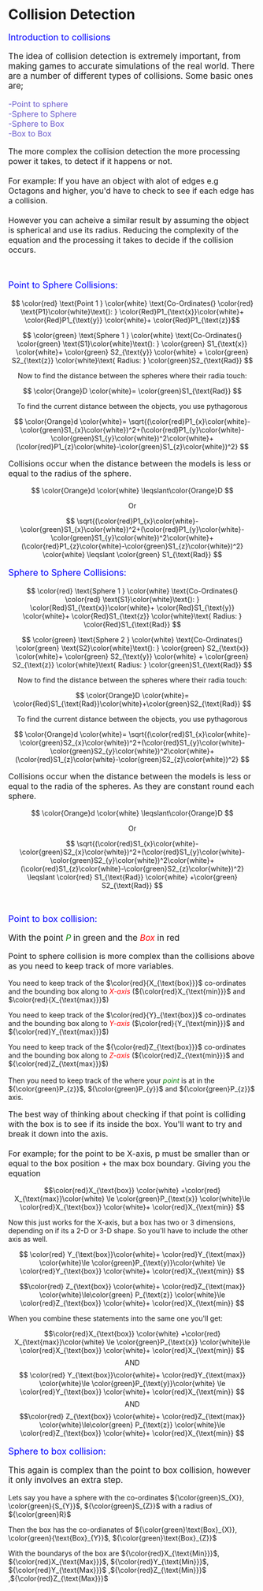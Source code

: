 # Collision Detection

<script defer>
    // for Anki 2.1
    MathJax.Hub.Config({ TeX: { extensions: ["color.js"] }});
</script>
<script type="text/x-mathjax-config">
    MathJax.Hub.processSectionDelay = 0;
    MathJax.Hub.Config({
        TeX: { extensions: ["color.js"] },
        messageStyle: 'none',
        showProcessingMessages: false,
        tex2jax: {
            inlineMath: [ ['$','$'], ['\\(','\\)'] ],
            displayMath: [ ['$$','$$'], ['\\[','\\]'] ],
            processEscapes: true
        }
        });
</script>
<script type="text/javascript">
    (function () {
        if (typeof MathJax === "undefined") {
            var script = document.createElement('script');
            script.type = 'text/javascript';
            script.src = 'https://cdnjs.cloudflare.com/ajax/libs/mathjax/2.7.1/MathJax.js?config=TeX-MML-AM_CHTML';
            document.body.appendChild(script);
        }
    })();
</script>

<p style="font-size:18px;color:blue">
    Introduction to collisions
</p>

<p style="font-size:17px">
The idea of collision detection is extremely important, from making games to accurate simulations of the real world. There are a number of different types of collisions. Some basic ones are;
 </p>

<p style="font-size:16px;color:slateblue">
    -Point to sphere<br>
    -Sphere to Sphere<br>
    -Sphere to Box<br>
    -Box to Box
</p>

<p style="font-size:16px">
    The more complex the collision detection the more processing power it takes, to detect if it happens or not.
    <br><br>
    For example: If you have an object with alot of edges e.g Octagons  and higher, you'd have to check to see if each edge has a collision.<br><br> 
    However you can acheive a similar result by assuming the object is spherical and use its radius. Reducing the complexity of the equation and the processing it takes to decide if the collision occurs.
</p>
<br>
<p style="font-size:18px;color:Blue">
    Point to Sphere Collisions:
</p>

$$ \color{red} \text{Point 1 } \color{white} \text{Co-Ordinates(} \color{red} \text{P1}\color{white}\text{): }  \color{Red}P1_{\text{x}}\color{white}+ \color{Red}P1_{\text{y}} \color{white}+ \color{Red}P1_{\text{z}}$$

$$ 
    \color{green} \text{Sphere 1 } \color{white} \text{Co-Ordinates(} \color{green} \text{S1}\color{white}\text{): } 
    \color{green} S1_{\text{x}} \color{white}+ \color{green} S2_{\text{y}} \color{white} + \color{green} S2_{\text{z}} \color{white}\text{ Radius: } \color{green}S2_{\text{Rad}}
$$

$$ 
    \text{Now to find the distance between the spheres where their radia touch:}
 $$

$$ 
    \color{Orange}D \color{white}= \color{green}S1_{\text{Rad}}
$$

$$ 
    \text{To find the current distance between the objects, you use pythagorous}
 $$

 $$ 
    \color{Orange}d \color{white}= \sqrt{(\color{red}P1_{x}\color{white}-\color{green}S1_{x}\color{white})^2+(\color{red}P1_{y}\color{white}-\color{green}S1_{y}\color{white})^2\color{white}+(\color{red}P1_{z}\color{white}-\color{green}S1_{z}\color{white})^2}
$$

<p style="font-size:16px ">
    Collisions occur when the distance between the models is less or equal to the radius of the sphere.
</p>

$$ 
    \color{Orange}d \color{white} \leqslant\color{Orange}D
$$

$$
    \text{Or}
$$

$$ 
    \sqrt{(\color{red}P1_{x}\color{white}-\color{green}S1_{x}\color{white})^2+(\color{red}P1_{y}\color{white}-\color{green}S1_{y}\color{white})^2\color{white}+(\color{red}P1_{z}\color{white}-\color{green}S1_{z}\color{white})^2} \color{white} \leqslant \color{green} S1_{\text{Rad}}
$$


<p style="font-size:18px;color:Blue">
    Sphere to Sphere Collisions:
</p>

$$ 
    \color{red} \text{Sphere 1 } \color{white} \text{Co-Ordinates(} \color{red} \text{S1}\color{white}\text{): }  \color{Red}S1_{\text{x}}\color{white}+ \color{Red}S1_{\text{y}} \color{white}+ \color{Red}S1_{\text{z}} \color{white}\text{ Radius: } \color{Red}S1_{\text{Rad}}
$$

$$ 
    \color{green} \text{Sphere 2 } \color{white} \text{Co-Ordinates(} \color{green} \text{S2}\color{white}\text{): } 
    \color{green} S2_{\text{x}} \color{white}+ \color{green} S2_{\text{y}} \color{white} + \color{green} S2_{\text{z}} \color{white}\text{ Radius: } \color{green}S1_{\text{Rad}}
$$

$$ 
    \text{Now to find the distance between the spheres where their radia touch:} 
$$

$$ 
    \color{Orange}D \color{white}= \color{Red}S1_{\text{Rad}}\color{white}+\color{green}S2_{\text{Rad}}
$$

$$ 
    \text{To find the current distance between the objects, you use pythagorous}
 $$

 $$ 
    \color{Orange}d \color{white}= \sqrt{(\color{red}S1_{x}\color{white}-\color{green}S2_{x}\color{white})^2+(\color{red}S1_{y}\color{white}-\color{green}S2_{y}\color{white})^2\color{white}+(\color{red}S1_{z}\color{white}-\color{green}S2_{z}\color{white})^2}
$$

<p style="font-size:16px ">
    Collisions occur when the distance between the models is less or equal to the radia of the spheres. As they are constant round each sphere.
</p>

$$ 
    \color{Orange}d \color{white} \leqslant\color{Orange}D
$$

$$
    \text{Or}
$$

$$ 
    \sqrt{(\color{red}S1_{x}\color{white}-\color{green}S2_{x}\color{white})^2+(\color{red}S1_{y}\color{white}-\color{green}S2_{y}\color{white})^2\color{white}+(\color{red}S1_{z}\color{white}-\color{green}S2_{z}\color{white})^2} \leqslant \color{red} S1_{\text{Rad}} \color{white} +\color{green} S2_{\text{Rad}} 
$$

<br>

<p style="font-size:18px;color:Blue">
    Point to box collision:
</p>

<p style="font-size:17px">
With the point <em style="color:green"> P</em> in green and the <em  style="color:red"> Box</em> in red </[]>

<p style="font-size:16px">
Point to sphere collision is more complex than the collisions above as you need to keep track of more variables. <br>

You need to keep track of the $\color{red}{X_{\text{box}}}$ co-ordinates and the bounding box along to <em style="color:red">X-axis</em> (${\color{red}X_{\text{min}}}$ and $\color{red}{X_{\text{max}}}$)<br> 

You need to keep track of the $\color{red}{Y}_{\text{box}}$ co-ordinates and the bounding box along to <em style="color:red">Y-axis</em> ($\color{red}{Y_{\text{min}}}$ and ${\color{red}Y_{\text{max}}}$)<br> 

You need to keep track of the ${\color{red}Z_{\text{box}}}$ co-ordinates and the bounding box along to <em style="color:red">Z-axis</em> (${\color{red}Z_{\text{min}}}$ and ${\color{red}Z_{\text{max}}}$)<br> <br>
Then you need to keep track of the where your <em style="color:green">point</em> is at in the ${\color{green}P_{z}}$, ${\color{green}P_{y}}$ and ${\color{green}P_{z}}$ axis.
</p>

<p style="font-size:16px">
The best way of thinking about checking if that point is colliding with the box is to see if its inside the box. You'll want to try and break it  down into the axis. <br><br>
For example; for the point to be X-axis, p must be smaller than or equal to  the box position + the max box boundary. Giving you the equation

$$\color{red}X_{\text{box}} \color{white} +\color{red} X_{\text{max}}\color{white} \le \color{green}P_{\text{x}} \color{white}\le \color{red}X_{\text{box}} \color{white}+ \color{red}X_{\text{min}} $$

Now this just works for the X-axis, but a box has two or 3 dimensions, depending on  if its a 2-D or 3-D shape. So you'll have to include the other axis as well.

$$ \color{red} Y_{\text{box}}\color{white}+  \color{red}Y_{\text{max}} \color{white}\le \color{green}P_{\text{y}}\color{white} \le \color{red}Y_{\text{box}} \color{white}+ \color{red}X_{\text{min}} $$

$$\color{red} Z_{\text{box}} \color{white}+ \color{red}Z_{\text{max}} \color{white}\le\color{green} P_{\text{z}} \color{white}\le \color{red}Z_{\text{box}} \color{white}+ \color{red}X_{\text{min}} $$

When you combine these statements into the same one you'll get:<br>

$$\color{red}X_{\text{box}} \color{white} +\color{red} X_{\text{max}}\color{white} \le \color{green}P_{\text{x}} \color{white}\le \color{red}X_{\text{box}} \color{white}+ \color{red}X_{\text{min}} $$
$$\text{ AND }$$
$$ \color{red} Y_{\text{box}}\color{white}+  \color{red}Y_{\text{max}} \color{white}\le \color{green}P_{\text{y}}\color{white} \le \color{red}Y_{\text{box}} \color{white}+ \color{red}X_{\text{min}} $$
$$ \text{ AND }$$
$$\color{red} Z_{\text{box}} \color{white}+ \color{red}Z_{\text{max}} \color{white}\le\color{green} P_{\text{z}} \color{white}\le \color{red}Z_{\text{box}} \color{white}+ \color{red}X_{\text{min}} $$

<p style="font-size:18px;color:Blue">
    Sphere to box collision:
</p>

<p style="font-size:17px">
This again is complex than the point to box collision, however it only involves an extra step.<br>

Lets say  you have a sphere with the co-ordinates ${\color{green}S_{X}}, \color{green}{S_{Y}}$, ${\color{green}S_{Z}}$ with a radius of ${\color{green}R}$<br>

Then the box has the co-ordianates of ${\color{green}\text{Box}_{X}}, \color{green}{\text{Box}_{Y}}$, ${\color{green}\text{Box}_{Z}}$<br>

With the boundarys of the box are ${\color{red}X_{\text{Min}}}$, ${\color{red}X_{\text{Max}}}$, ${\color{red}Y_{\text{Min}}}$, ${\color{red}Y_{\text{Max}}}$ ,${\color{red}Z_{\text{Min}}}$  ,${\color{red}Z_{\text{Max}}}$ </P>